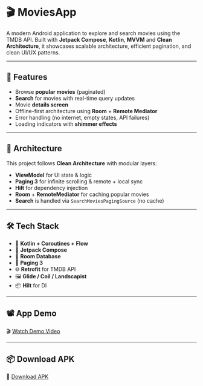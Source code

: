 # 🎬 MoviesApp

A modern Android application to explore and search movies using the TMDB API. 
Built with **Jetpack Compose**, **Kotlin**, **MVVM** and **Clean Architecture**, it showcases scalable architecture, efficient pagination, and clean UI/UX patterns.

---

## 📱 Features

- Browse **popular movies** (paginated)
- **Search** for movies with real-time query updates
- Movie **details screen**
- Offline-first architecture using **Room** + **Remote Mediator**
- Error handling (no internet, empty states, API failures)
- Loading indicators with **shimmer effects**

---

## 🧠 Architecture

This project follows **Clean Architecture** with modular layers:


- **ViewModel** for UI state & logic
- **Paging 3** for infinite scrolling & remote + local sync
- **Hilt** for dependency injection
- **Room** + **RemoteMediator** for caching popular movies
- **Search** is handled via `SearchMoviesPagingSource` (no cache)

---

## 🛠️ Tech Stack

- 🧬 **Kotlin + Coroutines + Flow**
- 🧩 **Jetpack Compose**
- 🧱 **Room Database**
- 🚀 **Paging 3**
- 🌐 **Retrofit** for TMDB API
- 🖼️ **Glide / Coil / Landscapist**
- 📦 **Hilt** for DI

---

## 📽 App Demo

🎬 [Watch Demo Video](https://drive.google.com/file/d/1Xigz_NWKgzpcz1GAzPMKsN6nQk5m2Dll/view?usp=drive_link)

---

## 📦 Download APK

📱 [Download APK](https://drive.google.com/file/d/1_ooPmrrYjRAgrb5hciQ8YIIUqG--pWRw/view?usp=drive_link)
